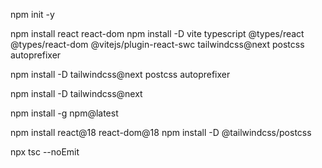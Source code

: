 

npm init -y

npm install react react-dom
npm install -D vite typescript @types/react @types/react-dom @vitejs/plugin-react-swc tailwindcss@next postcss autoprefixer

npm install -D tailwindcss@next postcss autoprefixer

npm install -D tailwindcss@next


npm install -g npm@latest

npm install react@18 react-dom@18
npm install -D @tailwindcss/postcss

npx tsc --noEmit



